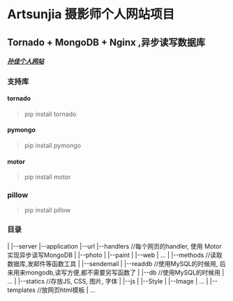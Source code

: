 # Artsunjia 摄影师个人网站项目
## Tornado + MongoDB + Nginx ,异步读写数据库
##### [孙佳个人网站](artsunjia.com)

### 支持库

#### tornado
> pip install tornado

#### pymongo 
> pip install pymongo

#### motor 
> pip install motor

### pillow
> pip install pillow

### 目录
|
|--server
|--application
|--url
|--handlers          //每个网页的handler, 使用 Motor 实现异步读写MongoDB
|  |--photo
|  |--paint
|  |--web
|  ...
|
|--methods          //读取数据库,发邮件等函数工具
|  |--sendemail
|  |--readdb        //使用MySQL的时候用, 后来用来mongodb,读写方便,都不需要另写函数了
|  |--db            //使用MySQL的时候用
|  ...
|
|--statics          //存放JS, CSS, 图片, 字体
|  |--js
|  |--Style
|  |--Image
|  ...
|
|--templates        //放网页html模板
|  ...
